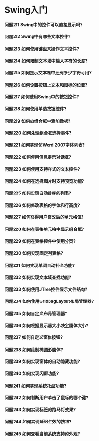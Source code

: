 Swing入门
========
#### 问题211 Swing中的控件可以直接显示吗?
#### 问题212 Swing中有哪些文本控件?
#### 问题213 如何使用键盘来操作文本控件?
#### 问题214 如何限制文本域中输入字符的长度?
#### 问题215 如何提示文本框中还有多少字符可用?
#### 问题216 如何设置按钮上文本和图标的位置?
#### 问题217 如何使用Swing中的按钮控件?
#### 问题218 如何使用单选按钮控件?
#### 问题219 如何向组合框中添加数据?
#### 问题220 如何处理组合框选择事件?
#### 问题221 如何实现仿Word 2007字体列表?
#### 问题222 如何使用信息提示对话框?
#### 问题223 如何使用支持样式的文本控件?
#### 问题224 如何在选择图片时支持预览功能?
#### 问题225 如何实现自动排序的列表?
#### 问题226 如何修改表格的字体和行高度?
#### 问题227 如何获得用户修改后的单元格值?
#### 问题228 如何在表格单元格中显示组合框?
#### 问题229 如何在表格控件中使用分页?
#### 问题230 如何实现固定列表格?
#### 问题231 如何实现单词自动补全功能?
#### 问题232 如何实现文本域查找功能?
#### 问题233 如何使用JTree控件显示文件结构?
#### 问题234 如何使用GridBagLayout布局管理器?
#### 问题235 如何自定义布局管理器?
#### 问题236 如何根据显示器大小决定窗体大小?
#### 问题237 如何自定义窗体按钮?
#### 问题238 如何绘制椭圆形窗体?
#### 问题239 如何实现窗体的自动隐藏功能?
#### 问题240 如何实现闪屏功能?
#### 问题241 如何实现系统托盘功能?
#### 问题242 如何判断用户单击了鼠标的哪个键?
#### 问题243 如何实现标签的跑马灯效果?
#### 问题244 如何实现延迟生效的按钮?
#### 问题245 如何查看当前系统支持的外观?












